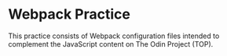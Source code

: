 # Webpack Practice
This practice consists of Webpack configuration files intended to complement the JavaScript content on The Odin Project (TOP).